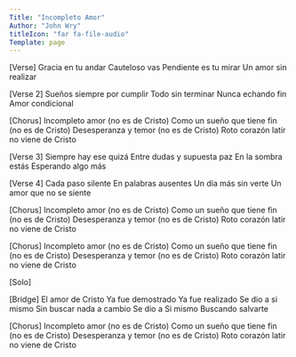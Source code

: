 ```yaml
---
Title: "Incompleto Amor"
Author: "John Wry"
titleIcon: "far fa-file-audio"
Template: page
---
```




[Verse]
Gracia en tu andar
Cauteloso vas
Pendiente es tu mirar
Un amor sin realizar

[Verse 2]
Sueños siempre por cumplir
Todo sin terminar
Nunca echando fin
Amor condicional

[Chorus]
Incompleto amor (no es de Cristo)
Como un sueño que tiene fin (no es de Cristo)
Desesperanza y temor (no es de Cristo)
Roto corazón latir 
no viene de Cristo

[Verse 3]
Siempre hay ese quizá
Entre dudas y supuesta paz
En la sombra estás
Esperando algo más

[Verse 4]
Cada paso silente
En palabras ausentes
Un día más sin verte
Un amor que no se siente

[Chorus]
Incompleto amor (no es de Cristo)
Como un sueño que tiene fin (no es de Cristo)
Desesperanza y temor (no es de Cristo)
Roto corazón latir 
no viene de Cristo

[Chorus]
Incompleto amor (no es de Cristo)
Como un sueño que tiene fin (no es de Cristo)
Desesperanza y temor (no es de Cristo)
Roto corazón latir 
no viene de Cristo

[Solo]

[Bridge]
El amor de Cristo
Ya fue demostrado
Ya fue realizado
Se dio a si mismo
Sin buscar nada a cambio
Se dio a Si mismo
Buscando salvarte

[Chorus]
Incompleto amor (no es de Cristo)
Como un sueño que tiene fin (no es de Cristo)
Desesperanza y temor (no es de Cristo)
Roto corazón latir 
no viene de Cristo